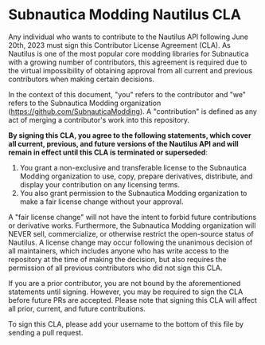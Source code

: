 # Subnautica Modding Nautilus CLA

Any individual who wants to contribute to the Nautilus API following June 20th, 2023 must sign this Contributor License Agreement (CLA). As Nautilus is one of the most popular core modding libraries for Subnautica with a growing number of contributors, this agreement is required due to the virtual impossibility of obtaining approval from all current and previous contributors when making certain decisions.

In the context of this document, "you" refers to the contributor and "we" refers to the Subnautica Modding organization (<https://github.com/SubnauticaModding>).  A "contribution" is defined as any act of merging a contributor's work into this repository.

**By signing this CLA, you agree to the following statements, which cover all current, previous, and future versions of the Nautilus API and will remain in effect until this CLA is terminated or superseded**:

1. You grant a non-exclusive and transferable license to the Subnautica Modding organization to use, copy, prepare derivatives, distribute, and display your contribution on any licensing terms.
2. You also grant permission to the Subnautica Modding organization to make a fair license change without your approval.

A "fair license change" will not have the intent to forbid future contributions or derivative works. Furthermore, the Subnautica Modding organization will NEVER sell, commercialize, or otherwise restrict the open-source status of Nautilus. A license change may occur following the unanimous decision of all maintainers, which includes anyone who has write access to the repository at the time of making the decision, but also requires the permission of all previous contributors who did not sign this CLA.

If you are a prior contributor, you are not bound by the aforementioned statements until signing. However, you may be required to sign the CLA before future PRs are accepted. Please note that signing this CLA will affect all prior, current, and future contributions.

To sign this CLA, please add your username to the bottom of this file by sending a pull request.
